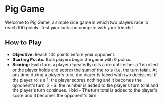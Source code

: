 # Pig Game
Welcome to Pig Game, a simple dice game in which two players race to reach 100 points. Test your luck and compete with your friends!

<h2>How to Play</h2>
<ul>
<li><b>Objective:</b> Reach 100 points before your opponent.</li>
<li><b>Starting Points:</b> Both players begin the game with 0 points.</li>
<li><b>Scoring:</b>
Each turn, a player repeatedly rolls a die until either a 1 is rolled or the player holds and scores the sum of the rolls (i.e. the turn total). At any time during a player's turn, the player is faced with two decisions:
If the player rolls a
1: the player scores nothing and it becomes the opponent's turn.
2 - 6: the number is added to the player's turn total and the player's turn continues.
Hold - The turn total is added to the player's score and it becomes the opponent's turn.</li>
</ul>
